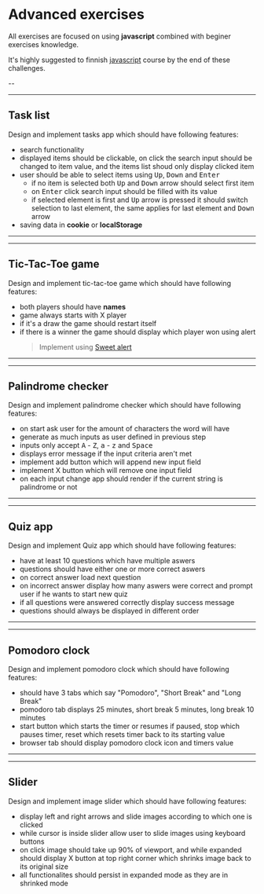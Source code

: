 # Advanced exercises

All exercises are focused on using **javascript** combined with beginer exercises knowledge.

It's highly suggested to finnish [javascript](https://www.freecodecamp.org/learn/javascript-algorithms-and-data-structures/) course by the end of these challenges.

--

---

## Task list

Design and implement tasks app which should have following features:

- search functionality
- displayed items should be clickable, on click the search input should be changed to item value, and the items list shoud only display clicked item
- user should be able to select items using <kbd>Up</kbd>, <kbd>Down</kbd> and <kbd>Enter</kbd>
  - if no item is selected both <kbd>Up</kbd> and <kbd>Down</kbd> arrow should select first item
  - on <kbd>Enter</kbd> click search input should be filled with its value
  - if selected element is first and <kbd>Up</kbd> arrow is pressed it should switch selection to last element, the same applies for last element and <kbd>Down</kbd> arrow
- saving data in **cookie** or **localStorage**

---

---

## Tic-Tac-Toe game

Design and implement tic-tac-toe game which should have following features:

- both players should have **names**
- game always starts with X player
- if it's a draw the game should restart itself
- if there is a winner the game should display which player won using alert
  > Implement using [Sweet alert](https://sweetalert2.github.io/)

---

---

## Palindrome checker

Design and implement palindrome checker which should have following features:

- on start ask user for the amount of characters the word will have
- generate as much inputs as user defined in previous step
- inputs only accept <kbd>A</kbd> - <kbd>Z</kbd>, <kbd>a</kbd> - <kbd>z</kbd> and <kbd>Space</kbd>
- displays error message if the input criteria aren't met
- implement add button which will append new input field
- implement X button which will remove one input field
- on each input change app should render if the current string is palindrome or not

---

---

## Quiz app

Design and implement Quiz app which should have following features:

- have at least 10 questions which have multiple aswers
- questions should have either one or more correct aswers
- on correct answer load next question
- on incorrect answer display how many aswers were correct and prompt user if he wants to start new quiz
- if all questions were answered correctly display success message
- questions should always be displayed in different order

---

---

## Pomodoro clock

Design and implement pomodoro clock which should have following features:

- should have 3 tabs which say "Pomodoro", "Short Break" and "Long Break"
- pomodoro tab displays 25 minutes, short break 5 minutes, long break 10 minutes
- start button which starts the timer or resumes if paused, stop which pauses timer, reset which resets timer back to its starting value
- browser tab should display pomodoro clock icon and timers value

---

---

## Slider

Design and implement image slider which should have following features:

- display left and right arrows and slide images according to which one is clicked
- while cursor is inside slider allow user to slide images using keyboard buttons
- on click image should take up 90% of viewport, and while expanded should display X button at top right corner which shrinks image back to its original size
- all functionalites should persist in expanded mode as they are in shrinked mode
